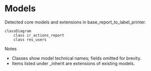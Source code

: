 # Models

Detected core models and extensions in base_report_to_label_printer.

```mermaid
classDiagram
    class ir_actions_report
    class res_users
```

Notes
- Classes show model technical names; fields omitted for brevity.
- Items listed under _inherit are extensions of existing models.
